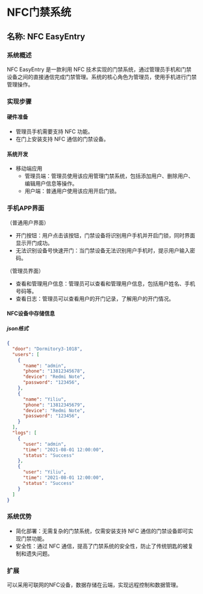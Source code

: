 # NFC门禁系统

## 名称: NFC EasyEntry

### 系统概述
NFC EasyEntry 是一款利用 NFC 技术实现的门禁系统，通过管理员手机和门禁设备之间的直接通信完成门禁管理。系统的核心角色为管理员，使用手机进行门禁管理操作。

### 实现步骤
#### 硬件准备
- 管理员手机需要支持 NFC 功能。
- 在门上安装支持 NFC 通信的门禁设备。

#### 系统开发
- 移动端应用
  - 管理员端：管理员使用该应用管理门禁系统，包括添加用户、删除用户、编辑用户信息等操作。
  - 用户端：普通用户使用该应用开启门锁。

### 手机APP界面
（普通用户界面）
- 开门按钮：用户点击该按钮，门禁设备将识别用户手机并开启门锁，同时界面显示开门成功。
- 无法识别设备号快速开门：当门禁设备无法识别用户手机时，提示用户输入密码。

（管理员界面）
- 查看和管理用户信息：管理员可以查看和管理用户信息，包括用户姓名、手机号码等。
- 查看日志：管理员可以查看用户的开门记录，了解用户的开门情况。


#### NFC设备中存储信息
##### json格式
```json
{
  "door": "Dormitory3-1018",
  "users": [
    {
      "name": "admin",
      "phone": "13812345678",
      "device": "Redmi Note",
      "password": "123456",
    },
    {
      "name": "Yiliu",
      "phone": "13812345679",
      "device": "Redmi Note",
      "password": "123456",
    }
  ],
  "logs": [
    {
      "user": "admin",
      "time": "2021-08-01 12:00:00",
      "status": "Success"
    },
    {
      "user": "Yiliu",
      "time": "2021-08-01 12:00:00",
      "status": "Success"
    }
  ]
}
```

### 系统优势
- 简化部署：无需复杂的门禁系统，仅需安装支持 NFC 通信的门禁设备即可实现门禁功能。
- 安全性：通过 NFC 通信，提高了门禁系统的安全性，防止了传统钥匙的被复制和遗失问题。

### 扩展
可以采用可联网的NFC设备，数据存储在云端，实现远程控制和数据管理。







